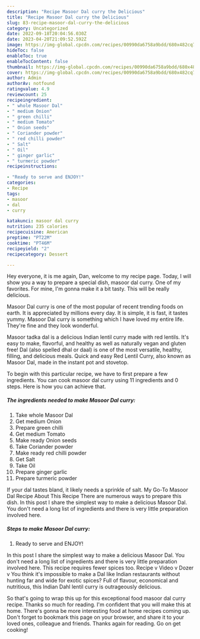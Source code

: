 ```yaml
---
description: "Recipe Masoor Dal curry the Delicious"
title: "Recipe Masoor Dal curry the Delicious"
slug: 83-recipe-masoor-dal-curry-the-delicious
category: Uncategorized
date: 2022-09-18T20:04:56.030Z
date: 2023-04-20T21:09:52.592Z
image: https://img-global.cpcdn.com/recipes/00990da6758a9bdd/680x482cq70/masoor-dal-curry-recipe-main-photo.jpg
hideToc: false
enableToc: true
enableTocContent: false
thumbnail: https://img-global.cpcdn.com/recipes/00990da6758a9bdd/680x482cq70/masoor-dal-curry-recipe-main-photo.jpg
cover: https://img-global.cpcdn.com/recipes/00990da6758a9bdd/680x482cq70/masoor-dal-curry-recipe-main-photo.jpg
author: Admin
authorAv: notfound
ratingvalue: 4.9
reviewcount: 25
recipeingredient:
- " whole Masoor Dal"
- " medium Onion"
- " green chilli"
- " medium Tomato"
- " Onion seeds"
- " Coriander powder"
- " red chilli powder"
- " Salt"
- " Oil"
- " ginger garlic"
- " turmeric powder"
recipeinstructions:

- "Ready to serve and ENJOY!"
categories:
- Recipe
tags:
- masoor
- dal
- curry

katakunci: masoor dal curry 
nutrition: 235 calories
recipecuisine: American
preptime: "PT22M"
cooktime: "PT46M"
recipeyield: "2"
recipecategory: Dessert

---
```



Hey everyone, it is me again, Dan, welcome to my recipe page. Today, I will show you a way to prepare a special dish, masoor dal curry. One of my favorites. For mine, I'm gonna make it a bit tasty. This will be really delicious.

Masoor Dal curry is one of the most popular of recent trending foods on earth. It is appreciated by millions every day. It is simple, it is fast, it tastes yummy. Masoor Dal curry is something which I have loved my entire life. They're fine and they look wonderful.

Masoor tadka dal is a delicious Indian lentil curry made with red lentils. It&#39;s easy to make, flavorful, and healthy as well as naturally vegan and gluten free! Dal (also spelled dhal or daal) is one of the most versatile, healthy, filling, and delicious meals. Quick and easy Red Lentil Curry, also known as Masoor Dal, made in the instant pot and stovetop.


To begin with this particular recipe, we have to first prepare a few ingredients. You can cook masoor dal curry using 11 ingredients and 0 steps. Here is how you can achieve that.

<!--inarticleads1-->

##### The ingredients needed to make Masoor Dal curry:

1. Take  whole Masoor Dal
1. Get  medium Onion
1. Prepare  green chilli
1. Get  medium Tomato
1. Make ready  Onion seeds
1. Take  Coriander powder
1. Make ready  red chilli powder
1. Get  Salt
1. Take  Oil
1. Prepare  ginger garlic
1. Prepare  turmeric powder


If your dal tastes bland, it likely needs a sprinkle of salt. My Go-To Masoor Dal Recipe About This Recipe There are numerous ways to prepare this dish. In this post I share the simplest way to make a delicious Masoor Dal. You don&#39;t need a long list of ingredients and there is very little preparation involved here. 

<!--inarticleads2-->

##### Steps to make Masoor Dal curry:


1. Ready to serve and ENJOY!

In this post I share the simplest way to make a delicious Masoor Dal. You don&#39;t need a long list of ingredients and there is very little preparation involved here. This recipe requires fewer spices too. Recipe v Video v Dozer v You think it&#39;s impossible to make a Dal like Indian restaurants without hunting far and wide for exotic spices? Full of flavour, economical and nutritious, this Indian Dahl lentil curry is outrageously delicious. 

So that's going to wrap this up for this exceptional food masoor dal curry recipe. Thanks so much for reading. I'm confident that you will make this at home. There's gonna be more interesting food at home recipes coming up. Don't forget to bookmark this page on your browser, and share it to your loved ones, colleague and friends. Thanks again for reading. Go on get cooking!
